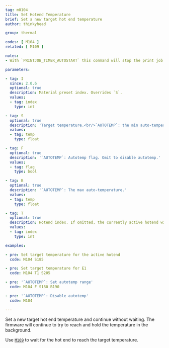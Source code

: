 ```yaml
---
tag: m0104
title: Set Hotend Temperature
brief: Set a new target hot end temperature
author: thinkyhead

group: thermal

codes: [ M104 ]
related: [ M109 ]

notes:
- With `PRINTJOB_TIMER_AUTOSTART` this command will stop the print job timer if the temperature is set at or below half of `EXTRUDE_MINTEMP`.

parameters:

- tag: I
  since: 2.0.6
  optional: true
  description: Material preset index. Overrides `S`.
  values:
  - tag: index
    type: int

- tag: S
  optional: true
  description: 'Target temperature.<br/>`AUTOTEMP`: the min auto-temperature.'
  values:
  - tag: temp
    type: float

- tag: F
  optional: true
  description: '`AUTOTEMP`: Autotemp flag. Omit to disable autotemp.'
  values:
  - tag: flag
    type: bool

- tag: B
  optional: true
  description: '`AUTOTEMP`: The max auto-temperature.'
  values:
  - tag: temp
    type: float

- tag: T
  optional: true
  description: Hotend index. If omitted, the currently active hotend will be used.
  values:
  - tag: index
    type: int

examples:

- pre: Set target temperature for the active hotend
  code: M104 S185

- pre: Set target temperature for E1
  code: M104 T1 S205

- pre: '`AUTOTEMP`: Set autotemp range'
  code: M104 F S180 B190

- pre: '`AUTOTEMP`: Disable autotemp'
  code: M104

---
```


Set a new target hot end temperature and continue without waiting. The firmware will continue to try to reach and hold the temperature in the background.

Use [`M109`](/docs/gcode/M109.html) to wait for the hot end to reach the target temperature.
